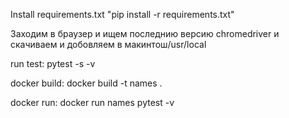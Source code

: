 Install requirements.txt
"pip install -r requirements.txt"

Заходим в браузер и ищем последнию версию chromedriver и скачиваем и добовляем в макинтош/usr/local


run test:
pytest -s -v

docker build:
docker build -t names .

docker run:
docker run names pytest -v